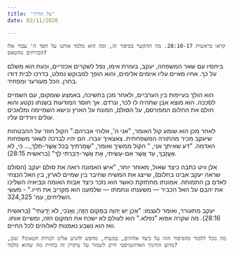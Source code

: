```yaml
---
title: 'על הדרך'
date: 02/11/2020

---
```


`קראו בראשית 28:10-17. מה ההקשר בסיפור זה, ומה הוא מלמד אותנו על חסד ה' עבור אלו הבורחים מחטאם?`

ביחסיו עם שאר המשפחה, יעקב, בעזרת אימו, נפל לשקרים אכזריים, וכעת הוא משלם על כך. אחיו מאיים עליו איומים אלימים, והוא הופך למבוקש נמלט, בדרכו לבית דודו בחרן. הכל מעורער ומפחיד.

הוא הולך בעייפות בין הערביים, ולאחר מכן בחשיכה, באמצע שומקום, עם השמיים לסככה. הוא מוצא אבן שתהיה לו לכר, ונרדם. אך חוסר המודעות בשנתו נקטע והוא חולם את החלום המפורסם, על הסולם, המונח על הארץ ונישא השמיימה ומלאכים עולים ויורדים עליו.

לאחר מכן הוא שומע קול האומר, "אני ה', אלוהי אברהם." הקול חוזר על ההבטחות שיעקב מכיר מהתורה המשפחתית. צאצאיך יגברו. הם יהיו לברכה לשאר משפחות האדמה. "דע שאיתך אני, " הקול ממשיך ואומר, "שְׁמַרְתִּיךָ בְּכֹל אֲשֶׁר-תֵּלֵךְ,... כִּי, לֹא אֶעֱזָבְךָ, עַד אֲשֶׁר אִם-עָשִׂיתִי, אֵת אֲשֶׁר-דִּבַּרְתִּי לָךְ" (בראשית 28:15).

אלן וויט כתבה כיצד שאול, מאוחר יותר, "איש האמונה רואה את סולם יעקב (הסולם שראה יעקב אבינו בחלום), שייצג את המשיח שחיבר בין שמיים לארץ, בין האל הנצחי לאדם בן התמותה. אמונתו מתחזקת כאשר הוא נזכר כיצד אבות האומה ונביאיה השליכו את יהבם על האל הכביר — משענתו ונחמתו — שלמענו הוא מקריב את חייו." - מעשי השליחים, עמ' 324,325.

יעקב מתעורר, ואומר לעצמו: "אָכֵן יֵשׁ יְהוָה בַּמָּקוֹם הַזֶּה; וְאָנֹכִי, לֹא יָדָעְתִּי" (בראשית 28:16). מה שקרה אפוא "נפלא." הוא לעולם לא ישכח את המקום הזה, ומשיים אותו. ואז הוא נשבע נאמנות לאלוהים לכל החיים.

`מה נוכל ללמוד מהסיפור הזה על כיצד אלוהים, במשיח, מחפש להגיע אלינו למרות חטאינו? שוב, מדוע החינוך האדוונטיסטי חייב לשמור על עיקרון זה בחזית מה שהוא מלמד?`